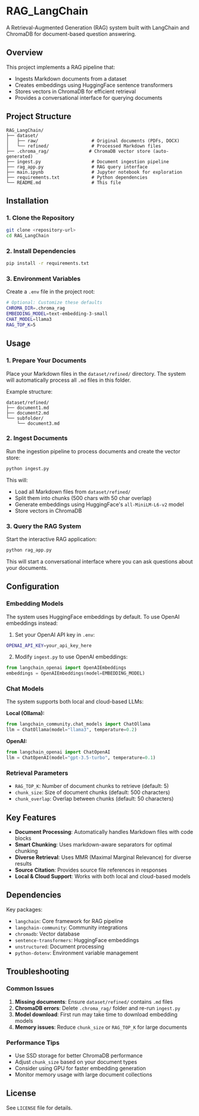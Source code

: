 # RAG_LangChain

A Retrieval-Augmented Generation (RAG) system built with LangChain and ChromaDB for document-based question answering.

## Overview

This project implements a RAG pipeline that:

- Ingests Markdown documents from a dataset
- Creates embeddings using HuggingFace sentence transformers
- Stores vectors in ChromaDB for efficient retrieval
- Provides a conversational interface for querying documents

## Project Structure

```
RAG_LangChain/
├── dataset/
│   ├── raw/                    # Original documents (PDFs, DOCX)
│   └── refined/                # Processed Markdown files
├── .chroma_rag/               # ChromaDB vector store (auto-generated)
├── ingest.py                   # Document ingestion pipeline
├── rag_app.py                  # RAG query interface
├── main.ipynb                  # Jupyter notebook for exploration
├── requirements.txt            # Python dependencies
└── README.md                   # This file
```

## Installation

### 1. Clone the Repository

```bash
git clone <repository-url>
cd RAG_LangChain
```

### 2. Install Dependencies

```bash
pip install -r requirements.txt
```

### 3. Environment Variables

Create a `.env` file in the project root:

```bash
# Optional: Customize these defaults
CHROMA_DIR=.chroma_rag
EMBEDDING_MODEL=text-embedding-3-small
CHAT_MODEL=llama3
RAG_TOP_K=5
```

## Usage

### 1. Prepare Your Documents

Place your Markdown files in the `dataset/refined/` directory. The system will automatically process all `.md` files in this folder.

Example structure:

```
dataset/refined/
├── document1.md
├── document2.md
└── subfolder/
    └── document3.md
```

### 2. Ingest Documents

Run the ingestion pipeline to process documents and create the vector store:

```bash
python ingest.py
```

This will:

- Load all Markdown files from `dataset/refined/`
- Split them into chunks (500 chars with 50 char overlap)
- Generate embeddings using HuggingFace's `all-MiniLM-L6-v2` model
- Store vectors in ChromaDB

### 3. Query the RAG System

Start the interactive RAG application:

```bash
python rag_app.py
```

This will start a conversational interface where you can ask questions about your documents.

## Configuration

### Embedding Models

The system uses HuggingFace embeddings by default. To use OpenAI embeddings instead:

1. Set your OpenAI API key in `.env`:

```bash
OPENAI_API_KEY=your_api_key_here
```

2. Modify `ingest.py` to use OpenAI embeddings:

```python
from langchain_openai import OpenAIEmbeddings
embeddings = OpenAIEmbeddings(model=EMBEDDING_MODEL)
```

### Chat Models

The system supports both local and cloud-based LLMs:

**Local (Ollama):**

```python
from langchain_community.chat_models import ChatOllama
llm = ChatOllama(model="llama3", temperature=0.2)
```

**OpenAI:**

```python
from langchain_openai import ChatOpenAI
llm = ChatOpenAI(model="gpt-3.5-turbo", temperature=0.1)
```

### Retrieval Parameters

- `RAG_TOP_K`: Number of document chunks to retrieve (default: 5)
- `chunk_size`: Size of document chunks (default: 500 characters)
- `chunk_overlap`: Overlap between chunks (default: 50 characters)

## Key Features

- **Document Processing**: Automatically handles Markdown files with code blocks
- **Smart Chunking**: Uses markdown-aware separators for optimal chunking
- **Diverse Retrieval**: Uses MMR (Maximal Marginal Relevance) for diverse results
- **Source Citation**: Provides source file references in responses
- **Local & Cloud Support**: Works with both local and cloud-based models

## Dependencies

Key packages:

- `langchain`: Core framework for RAG pipeline
- `langchain-community`: Community integrations
- `chromadb`: Vector database
- `sentence-transformers`: HuggingFace embeddings
- `unstructured`: Document processing
- `python-dotenv`: Environment variable management

## Troubleshooting

### Common Issues

1. **Missing documents**: Ensure `dataset/refined/` contains `.md` files
2. **ChromaDB errors**: Delete `.chroma_rag/` folder and re-run `ingest.py`
3. **Model download**: First run may take time to download embedding models
4. **Memory issues**: Reduce `chunk_size` or `RAG_TOP_K` for large documents

### Performance Tips

- Use SSD storage for better ChromaDB performance
- Adjust `chunk_size` based on your document types
- Consider using GPU for faster embedding generation
- Monitor memory usage with large document collections

## License

See `LICENSE` file for details.
